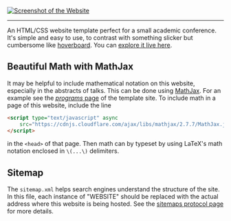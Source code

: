 [![Screenshot of the Website](https://github.com/JPNLwebinar/master/screenshot.png)](https://jpnlwebinar.github.io/)

---

An HTML/CSS website template perfect for a small academic conference.
It's simple and easy to use, to contrast with something slicker but cumbersome like [hoverboard](https://github.com/gdg-x/hoverboard).
You can [explore it live here](https://mikepierce.github.io/conference-website-template/).

## Beautiful Math with MathJax

It may be helpful to include mathematical notation on this website,
especially in the abstracts of talks.
This can be done using [MathJax](https://github.com/mathjax/MathJax).
For an example see the [*programs* page](https://mikepierce.github.io/conference-website-template/program/) of the template site.
To include math in a page of this website, include the line

````HTML
<script type="text/javascript" async
    src="https://cdnjs.cloudflare.com/ajax/libs/mathjax/2.7.7/MathJax.js?config=default">
</script>
````

in the `<head>` of that page. Then math can by typeset by using LaTeX's math notation enclosed in `\(...\)` delimiters.

## Sitemap

The `sitemap.xml` helps search engines understand the structure of the site.
In this file, each instance of "WEBSITE" should be replaced
with the actual address where this website is being hosted.
See the [sitemaps protocol page](https://www.sitemaps.org/protocol.html) for more details.
